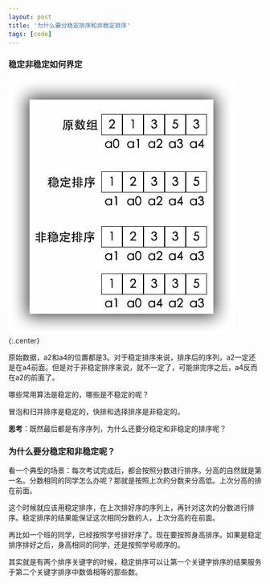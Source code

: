 ```yaml
---
layout: post
title: '为什么要分稳定排序和非稳定排序'
tags: [code]
---
```


### 稳定非稳定如何界定

![](../images/stable1.png){:.center}

原始数据，a2和a4的位置都是3。对于稳定排序来说，排序后的序列，a2一定还是在a4前面。但是对于非稳定排序来说，就不一定了，可能排完序之后，a4反而在a2的前面了。

哪些常用算法是稳定的，哪些是不稳定的呢？

冒泡和归并排序是稳定的，快排和选择排序是非稳定的。

**思考**：既然最后都是有序序列，为什么还要分稳定和非稳定的排序呢？

### 为什么要分稳定和非稳定呢？

看一个典型的场景：每次考试完成后，都会按照分数进行排序。分高的自然就是第一名。分数相同的同学怎么办呢？那就是按照上次的分数来分高低。上次分高的排在前面。

这个时候就应该用稳定排序，在上次排好序的序列上，再针对这次的分数进行排序。稳定排序的结果能保证这次相同分数的人，上次分高的在前面。

再比如一个班的同学，已经按照学号排好序了。现在要按照身高排序。如果是稳定排序排好之后，身高相同的同学，还是按照学号顺序的。

其实就是有两个排序关键字的时候，稳定排序可以让第一个关键字排序的结果服务于第二个关键字排序中数值相等的那些数。